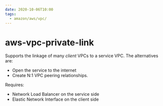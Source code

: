 ```yaml
---
date: 2020-10-06T10:00
tags:
  - amazon/aws/vpc/
---
```


# aws-vpc-private-link

Supports the linkage of many *client* VPCs to a service VPC.
The alternatives are:
* Open the service to the internet
* Create N:1 VPC peering relationships.

Requires:
* Network Load Balancer on the service side
* Elastic Network Interface on the client side


